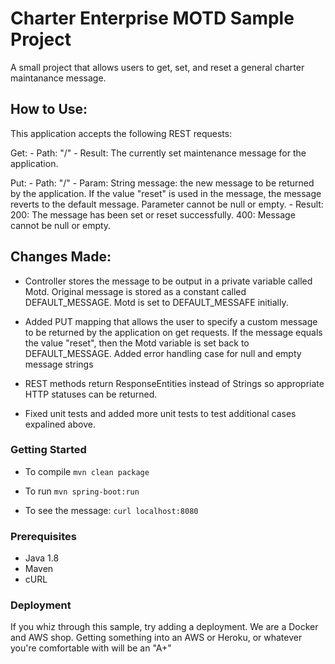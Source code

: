 # Charter Enterprise MOTD Sample Project
A small project that allows users to get, set, and reset a general charter maintanance message.

## How to Use:

This application accepts the following REST requests:

Get:
	- Path: "/"
	- Result: The currently set maintenance message for the application.

Put:
	- Path: "/"
	- Param:
		String message: the new message to be returned by the application. If the value "reset" is used in the message, the message reverts to the default message. Parameter cannot be null or empty. 
	- Result: 
		200: The message has been set or reset successfully.
		400: Message cannot be null or empty.

## Changes Made:

- Controller stores the message to be output in a private variable called Motd. Original message is stored as a constant called DEFAULT_MESSAGE. Motd is set to DEFAULT_MESSAFE initially.

- Added PUT mapping that allows the user to specify a custom message to be returned by the application on get requests. If the message equals the value "reset", then the Motd variable is set back to DEFAULT_MESSAGE. Added error handling case for null and empty message strings
- REST methods return ResponseEntities<String> instead of Strings so appropriate HTTP statuses can be returned.
- Fixed unit tests and added more unit tests to test additional cases expalined above.

### Getting Started
* To compile
```mvn clean package```

* To run
```mvn spring-boot:run```

* To see the message:
```curl localhost:8080```

### Prerequisites
* Java 1.8
* Maven
* cURL
  
### Deployment
If you whiz through this sample, try adding a deployment.   We are a Docker and AWS shop.  Getting something into an
AWS or Heroku, or whatever you're comfortable with will be an "A+"
